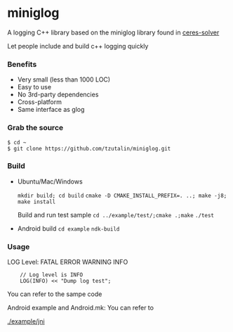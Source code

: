 # miniglog

A logging C++ library based on the miniglog library found in [ceres-solver](https://android.googlesource.com/platform/external/ceres-solver/+/refs/heads/lollipop-cts-release/internal/ceres/miniglog/glog)

Let people include and build c++ logging quickly

### Benefits
* Very small (less than 1000 LOC)
* Easy to use
* No 3rd-party dependencies
* Cross-platform
* Same interface as glog

### Grab the source

    $ cd ~
    $ git clone https://github.com/tzutalin/miniglog.git

### Build
* Ubuntu/Mac/Windows

   `mkdir build; cd build`
   `cmake -D CMAKE_INSTALL_PREFIX=. ..; make -j8; make install`

   Build and run test sample
   `cd ../example/test/;cmake .;make`
   `./test`

* Android build
   `cd example`
   `ndk-build`

### Usage

LOG Level: FATAL ERROR WARNING INFO

```
    // Log level is INFO
    LOG(INFO) << "Dump log test";
```

You can refer to the sampe code

Android example and Android.mk: You can refer to

[./example/jni](./example/jni)


